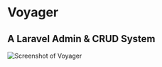 # **V**oyager
A Laravel Admin & CRUD System
------
![Screenshot of Voyager](https://raw.githubusercontent.com/the-control-group/voyager/master/src/assets/images/screenshot.png)
